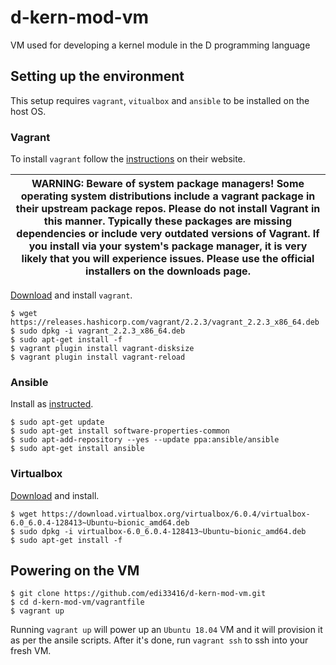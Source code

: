 # d-kern-mod-vm
VM used for developing a kernel module in the D programming language

## Setting up the environment

This setup requires `vagrant`, `vitualbox` and `ansible` to be installed on the host OS.

### Vagrant

To install `vagrant` follow the [instructions](https://www.vagrantup.com/docs/installation/) on their website.

| WARNING: Beware of system package managers! Some operating system distributions include a vagrant package in their upstream package repos. Please do not install Vagrant in this manner. Typically these packages are missing dependencies or include very outdated versions of Vagrant. If you install via your system's package manager, it is very likely that you will experience issues. Please use the official installers on the downloads page.
| --- |

[Download](https://www.vagrantup.com/downloads.html) and install `vagrant`.

```
$ wget https://releases.hashicorp.com/vagrant/2.2.3/vagrant_2.2.3_x86_64.deb
$ sudo dpkg -i vagrant_2.2.3_x86_64.deb
$ sudo apt-get install -f
$ vagrant plugin install vagrant-disksize
$ vagrant plugin install vagrant-reload
```

### Ansible

Install as [instructed](https://docs.ansible.com/ansible/latest/installation_guide/intro_installation.html#latest-releases-via-apt-ubuntu).

```
$ sudo apt-get update
$ sudo apt-get install software-properties-common
$ sudo apt-add-repository --yes --update ppa:ansible/ansible
$ sudo apt-get install ansible
```

### Virtualbox

[Download](https://www.virtualbox.org/wiki/Linux_Downloads) and install.

```
$ wget https://download.virtualbox.org/virtualbox/6.0.4/virtualbox-6.0_6.0.4-128413~Ubuntu~bionic_amd64.deb
$ sudo dpkg -i virtualbox-6.0_6.0.4-128413~Ubuntu~bionic_amd64.deb
$ sudo apt-get install -f
```

## Powering on the VM

```
$ git clone https://github.com/edi33416/d-kern-mod-vm.git
$ cd d-kern-mod-vm/vagrantfile
$ vagrant up
```

Running `vagrant up` will power up an `Ubuntu 18.04` VM and it will provision it as per the ansile scripts.
After it's done, run `vagrant ssh` to ssh into your fresh VM.
